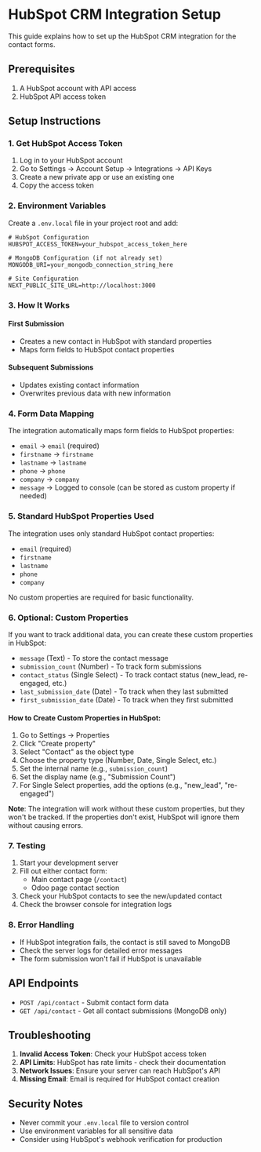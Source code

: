 # HubSpot CRM Integration Setup

This guide explains how to set up the HubSpot CRM integration for the contact forms.

## Prerequisites

1. A HubSpot account with API access
2. HubSpot API access token

## Setup Instructions

### 1. Get HubSpot Access Token

1. Log in to your HubSpot account
2. Go to Settings → Account Setup → Integrations → API Keys
3. Create a new private app or use an existing one
4. Copy the access token

### 2. Environment Variables

Create a `.env.local` file in your project root and add:

```env
# HubSpot Configuration
HUBSPOT_ACCESS_TOKEN=your_hubspot_access_token_here

# MongoDB Configuration (if not already set)
MONGODB_URI=your_mongodb_connection_string_here

# Site Configuration
NEXT_PUBLIC_SITE_URL=http://localhost:3000
```

### 3. How It Works

#### First Submission
- Creates a new contact in HubSpot with standard properties
- Maps form fields to HubSpot contact properties

#### Subsequent Submissions
- Updates existing contact information
- Overwrites previous data with new information

### 4. Form Data Mapping

The integration automatically maps form fields to HubSpot properties:

- `email` → `email` (required)
- `firstname` → `firstname`
- `lastname` → `lastname`
- `phone` → `phone`
- `company` → `company`
- `message` → Logged to console (can be stored as custom property if needed)

### 5. Standard HubSpot Properties Used

The integration uses only standard HubSpot contact properties:
- `email` (required)
- `firstname`
- `lastname`
- `phone`
- `company`

No custom properties are required for basic functionality.

### 6. Optional: Custom Properties

If you want to track additional data, you can create these custom properties in HubSpot:

- `message` (Text) - To store the contact message
- `submission_count` (Number) - To track form submissions
- `contact_status` (Single Select) - To track contact status (new_lead, re-engaged, etc.)
- `last_submission_date` (Date) - To track when they last submitted
- `first_submission_date` (Date) - To track when they first submitted

#### How to Create Custom Properties in HubSpot:

1. Go to Settings → Properties
2. Click "Create property"
3. Select "Contact" as the object type
4. Choose the property type (Number, Date, Single Select, etc.)
5. Set the internal name (e.g., `submission_count`)
6. Set the display name (e.g., "Submission Count")
7. For Single Select properties, add the options (e.g., "new_lead", "re-engaged")

**Note**: The integration will work without these custom properties, but they won't be tracked. If the properties don't exist, HubSpot will ignore them without causing errors.

### 7. Testing

1. Start your development server
2. Fill out either contact form:
   - Main contact page (`/contact`)
   - Odoo page contact section
3. Check your HubSpot contacts to see the new/updated contact
4. Check the browser console for integration logs

### 8. Error Handling

- If HubSpot integration fails, the contact is still saved to MongoDB
- Check the server logs for detailed error messages
- The form submission won't fail if HubSpot is unavailable

## API Endpoints

- `POST /api/contact` - Submit contact form data
- `GET /api/contact` - Get all contact submissions (MongoDB only)

## Troubleshooting

1. **Invalid Access Token**: Check your HubSpot access token
2. **API Limits**: HubSpot has rate limits - check their documentation
3. **Network Issues**: Ensure your server can reach HubSpot's API
4. **Missing Email**: Email is required for HubSpot contact creation

## Security Notes

- Never commit your `.env.local` file to version control
- Use environment variables for all sensitive data
- Consider using HubSpot's webhook verification for production 